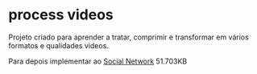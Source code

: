 # process videos

Projeto criado para aprender a tratar, comprimir e transformar em vários formatos e qualidades videos.

Para depois implementar ao <a href="https://github.com/GonzagaGustavo/social-network">Social Network</a>
51.703KB
